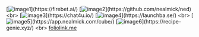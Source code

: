 <!--- https://foliolink.me/ --->
[![image1](https://r2.foliolink.me/portfolio/portfolio/github/1/image1.png?)](https://firebet.ai/)
[![image2](https://r2.foliolink.me/portfolio/portfolio/github/1/image2.png?)](https://github.com/nealmick/ned)
<br>
[![image3](https://r2.foliolink.me/portfolio/portfolio/github/1/image3.png?)](https://chat4u.io/)
[![image4](https://r2.foliolink.me/portfolio/portfolio/github/1/image4.png?)](https://launchba.se/)
<br>
[![image5](https://r2.foliolink.me/portfolio/portfolio/github/1/image5.png?)](https://app.nealmick.com/cube/)
[![image6](https://r2.foliolink.me/portfolio/portfolio/github/1/image6.png?)](https://recipe-genie.xyz/)
<br>
[foliolink.me](https://foliolink.me/app/dash)
